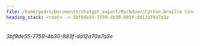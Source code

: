 ```yaml
---
file: /home/pedro/Documents/chatgpt_export/Markdown/Cython Braille Converter.md
heading_stack: <root> -> 3bf9de55-7759-4b30-883f-dd12a70a7a3e
---
```

###### 3bf9de55-7759-4b30-883f-dd12a70a7a3e
